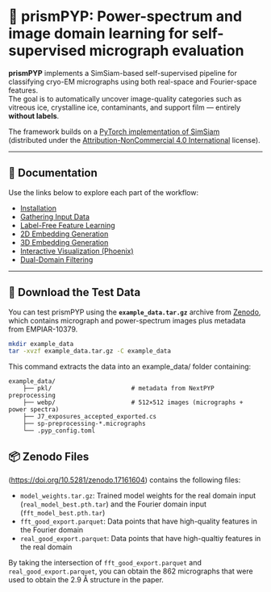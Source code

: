 # 🔮 prismPYP: Power-spectrum and image domain learning for self-supervised micrograph evaluation

**prismPYP** implements a SimSiam-based self-supervised pipeline for classifying cryo-EM micrographs using both real-space and Fourier-space features.  
The goal is to automatically uncover image-quality categories such as vitreous ice, crystalline ice, contaminants, and support film — entirely **without labels**.

The framework builds on a [PyTorch implementation of SimSiam](https://github.com/facebookresearch/simsiam)  
(distributed under the [Attribution-NonCommercial 4.0 International](https://github.com/facebookresearch/simsiam/blob/main/LICENSE) license).

---

## 📘 Documentation

Use the links below to explore each part of the workflow:

- [Installation](env_setup.md)
- [Gathering Input Data](metadata.md)
- [Label-Free Feature Learning](train.md)
- [2D Embedding Generation](eval2d.md)
- [3D Embedding Generation](eval3d.md)
- [Interactive Visualization (Phoenix)](phoenix.md)
- [Dual-Domain Filtering](intersect.md)

---

## 🧪 Download the Test Data

You can test prismPYP using the **`example_data.tar.gz`** archive from [Zenodo](https://doi.org/10.5281/zenodo.17161604),  
which contains micrograph and power-spectrum images plus metadata from EMPIAR-10379.

```bash
mkdir example_data
tar -xvzf example_data.tar.gz -C example_data
```

This command extracts the data into an example_data/ folder containing:

```
example_data/
    ├── pkl/                      # metadata from NextPYP preprocessing
    ├── webp/                     # 512×512 images (micrographs + power spectra)
    ├── J7_exposures_accepted_exported.cs
    ├── sp-preprocessing-*.micrographs
    └── .pyp_config.toml
```

## 📦 Zenodo Files

(https://doi.org/10.5281/zenodo.17161604) contains the following files:
* ```model_weights.tar.gz```: Trained model weights for the real domain input (```real_model_best.pth.tar```) and the Fourier domain input (```fft_model_best.pth.tar```)
* ```fft_good_export.parquet```: Data points that have high-quality features in the Fourier domain
* ```real_good_export.parquet```: Data points that have high-qualtiy features in the real domain

By taking the intersection of ```fft_good_export.parquet``` and ```real_good_export.parquet```, you can obtain the 862 micrographs that were used to obtain the 2.9&nbsp;Å structure in the paper.